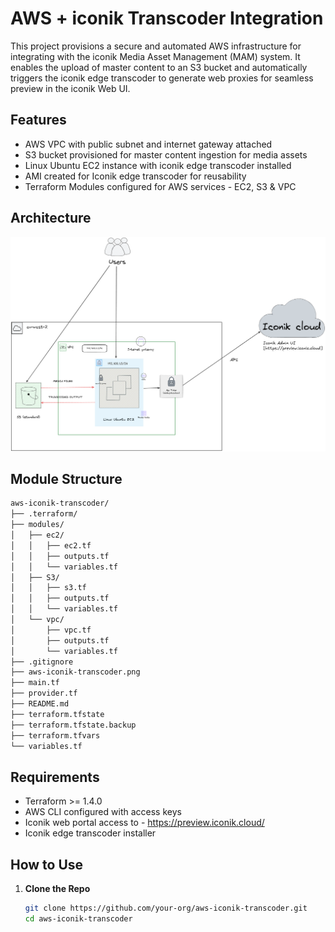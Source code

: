# AWS + iconik Transcoder Integration

This project provisions a secure and automated AWS infrastructure for integrating with the iconik Media Asset Management (MAM) system. It enables the upload of master content to an S3 bucket and automatically triggers the iconik edge transcoder to generate web proxies for seamless preview in the iconik Web UI.

## Features

- AWS VPC with public subnet and internet gateway attached
- S3 bucket provisioned for master content ingestion for media assets
- Linux Ubuntu EC2 instance with iconik edge transcoder installed
- AMI created for Iconik edge transcoder for reusability 
- Terraform Modules configured for AWS services - EC2, S3 & VPC

## Architecture

![Architecture Diagram](./aws-iconik-transcoder.png)

## Module Structure

```bash
aws-iconik-transcoder/
├── .terraform/                       
├── modules/
│   ├── ec2/
│   │   ├── ec2.tf                   
│   │   ├── outputs.tf                
│   │   └── variables.tf              
│   ├── S3/
│   │   ├── s3.tf                     
│   │   ├── outputs.tf                
│   │   └── variables.tf             
│   └── vpc/
│       ├── vpc.tf                    
│       ├── outputs.tf                
│       └── variables.tf             
├── .gitignore
├── aws-iconik-transcoder.png        
├── main.tf                          
├── provider.tf                      
├── README.md                        
├── terraform.tfstate                
├── terraform.tfstate.backup         
├── terraform.tfvars                 
└── variables.tf                     
```

## Requirements

- Terraform >= 1.4.0  
- AWS CLI configured with access keys 
- Iconik web portal access to - https://preview.iconik.cloud/
- Iconik edge transcoder installer 

## How to Use

1. **Clone the Repo**
   ```bash
   git clone https://github.com/your-org/aws-iconik-transcoder.git
   cd aws-iconik-transcoder